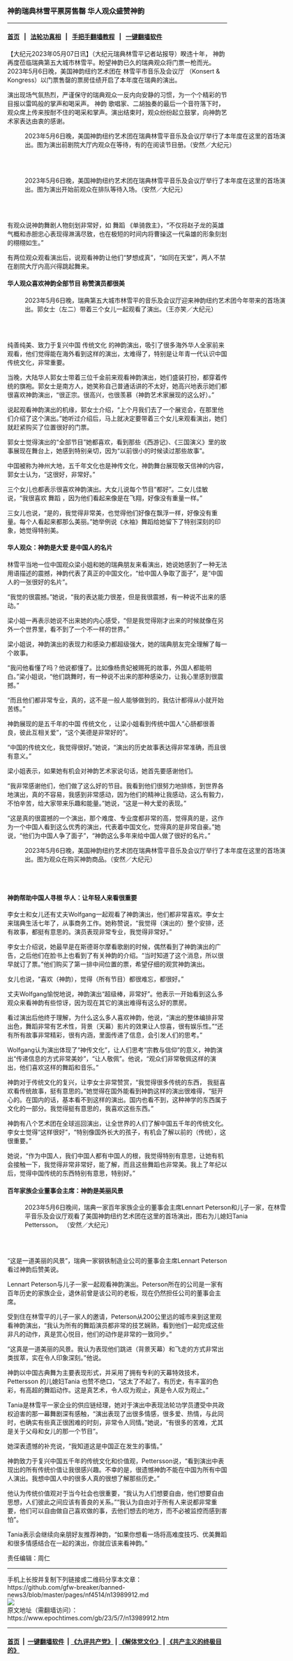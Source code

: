 ### 神韵瑞典林雪平票房售罄 华人观众盛赞神韵
------------------------

#### [首页](https://github.com/gfw-breaker/banned-news3/blob/master/README.md) &nbsp;&nbsp;|&nbsp;&nbsp; [法轮功真相](https://github.com/begood0513/basic/blob/master/README.md)  &nbsp;&nbsp;|&nbsp;&nbsp; [手把手翻墙教程](https://github.com/gfw-breaker/guides/wiki)  &nbsp;&nbsp;|&nbsp;&nbsp; [一键翻墙软件](https://github.com/gfw-breaker/nogfw/blob/master/README.md)  



<div><p>
 【大纪元2023年05月07日讯】（大纪元瑞典林雪平记者站报导）睽违十年，
 <ok href="https://www.epochtimes.com/gb/tag/%E7%A5%9E%E9%9F%B5.html">
  神韵
 </ok>
 再度莅临瑞典第五大城市林雪平。盼望神韵已久的瑞典观众将门票一枪而光。2023年5月6日晚，美国神韵纽约艺术团在
 <ok href="https://www.epochtimes.com/gb/tag/%E6%9E%97%E9%9B%AA%E5%B9%B3%E5%B8%82%E9%9F%B3%E4%B9%90%E5%8F%8A%E4%BC%9A%E8%AE%AE%E5%8E%85.html">
  林雪平市音乐及会议厅
 </ok>
 （Konsert &amp; Kongress）以门票售罄的票房佳绩开启了本年度在瑞典的演出。
</p>
<p>
 演出现场气氛热烈，严谨保守的瑞典观众一反内向安静的习惯，为一个个精彩的节目报以雷鸣般的掌声和喝采声。
 <ok href="https://www.epochtimes.com/gb/tag/%E7%A5%9E%E9%9F%B5.html">
  神韵
 </ok>
 歌唱家、二胡独奏的最后一个音符落下时，观众席上传来按耐不住的喝采和掌声。演出结束时，观众纷纷起立鼓掌，向神韵艺术家表达由衷的感谢。
</p>
<figure aria-describedby="caption-attachment-13989921" class="wp-caption aligncenter" id="attachment_13989921" style="width: 600px">
 <ok href="https://i.epochtimes.com/assets/uploads/2023/05/id13989921-230506175919100101.jpg" target="_blank">
  <img alt="" class="size-large wp-image-13989921" src="https://i.epochtimes.com/assets/uploads/2023/05/id13989921-230506175919100101-600x400.jpg" title=""/>
 </ok>
 <br/><figcaption class="wp-caption-text" id="caption-attachment-13989921">
  2023年5月6日晚，美国神韵纽约艺术团在瑞典林雪平音乐及会议厅举行了本年度在这里的首场演出。图为演出前剧院大厅内观众在等待，有的在阅读节目册。（安然／大纪元）
 </figcaption><br/>
</figure><br/>
<figure aria-describedby="caption-attachment-13989924" class="wp-caption aligncenter" id="attachment_13989924" style="width: 600px">
 <ok href="https://i.epochtimes.com/assets/uploads/2023/05/id13989924-230506173316100101.jpg" target="_blank">
  <img alt="" class="size-large wp-image-13989924" src="https://i.epochtimes.com/assets/uploads/2023/05/id13989924-230506173316100101-600x400.jpg" title=""/>
 </ok>
 <br/><figcaption class="wp-caption-text" id="caption-attachment-13989924">
  2023年5月6日晚，美国神韵纽约艺术团在瑞典林雪平音乐及会议厅举行了本年度在这里的首场演出。图为演出开始前观众在排队等待入场。（安然／大纪元）
 </figcaption><br/>
</figure><br/>
<p>
 有观众说神韵舞剧人物刻划非常好，如
 <ok href="https://www.epochtimes.com/gb/tag/%E8%88%9E%E8%B9%88.html">
  舞蹈
 </ok>
 《单骑救主》，“不仅将赵子龙的英雄气概和赤胆忠心表现得淋漓尽致，也在极短的时间内将曹操这一代枭雄的形象刻划的栩栩如生。”
</p>
<p>
 有两位观众观看演出后，说观看神韵让他们“梦想成真”，“如同在天堂”，两人不禁在剧院大厅内高兴得跳起舞来。
</p>
<h4>
 华人观众喜欢神韵全部节目 称赞演员都很美
</h4>
<figure aria-describedby="caption-attachment-13989928" class="wp-caption aligncenter" id="attachment_13989928" style="width: 600px">
 <ok href="https://i.epochtimes.com/assets/uploads/2023/05/id13989928-230506172204100101.jpg" target="_blank">
  <img alt="" class="size-large wp-image-13989928" src="https://i.epochtimes.com/assets/uploads/2023/05/id13989928-230506172204100101-600x400.jpg" title=""/>
 </ok>
 <br/><figcaption class="wp-caption-text" id="caption-attachment-13989928">
  2023年5月6日晚，瑞典第五大城市林雪平的音乐及会议厅迎来神韵纽约艺术团今年带来的首场演出。郭女士（左二）带着三个女儿一起观看了演出。（王亦笑／大纪元）
 </figcaption><br/>
</figure><br/>
<p>
 纯善纯美、致力于复兴中国
 <ok href="https://www.epochtimes.com/gb/tag/%E4%BC%A0%E7%BB%9F%E6%96%87%E5%8C%96.html">
  传统文化
 </ok>
 的神韵演出，吸引了很多海外华人全家前来观看，他们觉得能在海外看到这样的演出，太难得了，特别是让年青一代认识中国传统文化，非常重要。
</p>
<p>
 当晚，大陆华人郭女士带着三位千金前来观看神韵演出，她们盛装打扮，都穿着传统的旗袍。郭女士是南方人，她笑称自己普通话讲的不太好，她高兴地表示她们都很喜欢神韵演出，“很正宗。很高兴，也很羡慕（神韵艺术家展现的这么好）。”
</p>
<p>
 说起观看神韵演出的机缘，郭女士介绍，“上个月我们去了一个展览会，在那里他们介绍了这个演出。”她听过介绍后，马上就决定要带着三个女儿来观看演出，她们就赶紧购买了位置很好的门票。
</p>
<p>
 郭女士觉得演出的“全部节目”她都喜欢，看到那些《西游记》、《三国演义》里的故事展现在舞台上，她感到特别亲切，因为“以前很小的时候读过那些故事”。
</p>
<p>
 中国被称为神州大地，五千年文化也是神传文化，神韵舞台展现敬天信神的内容，郭女士认为，“这很好，非常好。”
</p>
<p>
 三个女儿也都表示很喜欢神韵演出。大女儿说每个节目“都好”。二女儿佳敏说，“我很喜欢
 <ok href="https://www.epochtimes.com/gb/tag/%E8%88%9E%E8%B9%88.html">
  舞蹈
 </ok>
 ，因为他们看起来像是在飞翔，好像没有重量一样。”
</p>
<p>
 三女儿也说，“是的，我觉得非常美，也觉得他们好像在飘浮一样，好像没有重量。每个人看起来都那么美丽。”她举例说《水袖》舞蹈给她留下了特别深刻的印象，她觉得特别美。
</p>
<h4>
 华人观众：神韵是大爱 是中国人的名片
</h4>
<p>
 林雪平当地一位中国观众梁小姐和她的瑞典朋友来看演出，她说她感到了一种无法用语描述的震撼，神韵代表了真正的中国文化，“给中国人争取了面子”，是“中国人的一张很好的名片”。
</p>
<p>
 “我觉的很震撼。”她说，“我的表达能力很差，但是我很震撼，有一种说不出来的感动。”
</p>
<p>
 梁小姐一再表示她说不出来她的内心感受，“但是我觉得刚才出来的时候就像在另外一个世界里，看不到了一个不一样的世界。”
</p>
<p>
 梁小姐说，神韵演出的表现力和感染力都超级强大，她的瑞典朋友完全理解了每一个故事。
</p>
<p>
 “我问他看懂了吗？他说都懂了。比如像杨贵妃被赐死的故事，外国人都能明白。”梁小姐说，“他们跳舞时，有一种说不出来的那种感染力，让我心里感到很震撼。”
</p>
<p>
 “而且他们都非常专业，真的，这不是一般人能够做到的，我估计都得从小就开始苦练。”
</p>
<p>
 神韵展现的是五千年的中国
 <ok href="https://www.epochtimes.com/gb/tag/%E4%BC%A0%E7%BB%9F%E6%96%87%E5%8C%96.html">
  传统文化
 </ok>
 ，让梁小姐看到传统中国人“心肠都很善良，彼此互相关爱”，“这个美德是非常好的”。
</p>
<p>
 “中国的传统文化，我觉得很好。”她说，“演出的历史故事表达得非常准确，而且很有意义。”
</p>
<p>
 梁小姐表示，如果她有机会对神韵艺术家说句话，她首先要感谢他们。
</p>
<p>
 “我非常感谢他们，他们做了这么好的节目。我看到他们很努力地排练，到世界各地演出，真的不容易，我感到非常感动，因为他们的精神让我感动，这么有毅力，不怕辛苦，给大家带来乐趣和能量。”她说，“这是一种大爱的表现。”
</p>
<p>
 “这是真的很震撼的一个演出，那个难度、专业度都非常的高，觉得真的是，这作为一个中国人看到这么优秀的演出，代表着中国文化，觉得真的是非常自豪。”她说，“他们为中国人争了面子”，“神韵这么多年来给中国人做了很好的名片。”
</p>
<figure aria-describedby="caption-attachment-13989930" class="wp-caption aligncenter" id="attachment_13989930" style="width: 600px">
 <ok href="https://i.epochtimes.com/assets/uploads/2023/05/id13989930-230506175916100101.jpg" target="_blank">
  <img alt="" class="size-large wp-image-13989930" src="https://i.epochtimes.com/assets/uploads/2023/05/id13989930-230506175916100101-600x400.jpg" title=""/>
 </ok>
 <br/><figcaption class="wp-caption-text" id="caption-attachment-13989930">
  2023年5月6日晚，美国神韵纽约艺术团在瑞典林雪平音乐及会议厅举行了本年度在这里的首场演出。图为观众在购买神韵商品。（安然／大纪元）
 </figcaption><br/>
</figure><br/>
<h4>
 神韵帮助中国人寻根 华人：让年轻人来看很重要
</h4>
<p>
 李女士和女儿还有丈夫Wolfgang一起观看了神韵演出，他们都非常喜欢。李女士来瑞典生活七年了，从事商务工作。她称赞说，“我觉得（演出的）整个安排，还有故事，都挺有意思的。演员表现非常专业，我觉得非常好。”
</p>
<p>
 李女士介绍说，她最早是在斯德哥尔摩看歌剧的时候，偶然看到了神韵演出的广告，之后他们在脸书上也看到了有关神韵的介绍。“当时知道了这个消息，所以很早就订了票。”他们购买了第一排中间位置的票，希望仔细的观赏神韵演出。
</p>
<p>
 女儿也说，“喜欢（神韵），觉得（所有节目）都很难忘，都很好。”
</p>
<p>
 丈夫Wolfgang愉悦地说，神韵演出“超级棒，非常好”。他表示一开始看到这么多观众来看神韵有些惊讶，因为现在其它的演出难得有这么好的票房。
</p>
<p>
 看过演出后他终于理解，为什么这么多人喜欢神韵，他说，“演出的整体编排非常出色，舞蹈非常有艺术性，背景（天幕）影片的效果让人惊喜，很有娱乐性。”“还有所有故事非常精彩，很有内涵，里面传递了信息，会引发人们的思考。”
</p>
<p>
 Wolfgang认为演出体现了“神传文化”，让人们思考“宗教与信仰”的意义，神韵演出“传递信息的方式非常美妙”，“让人敬佩”。他说，“观众们非常敬佩这样的演出，他们喜欢这样的舞蹈和音乐。”
</p>
<p>
 神韵对于传统文化的复兴，让李女士非常赞赏，“我觉得很多传统的东西， 我挺喜欢看传统故事，挺有意思的。”她觉得在国外能看到神韵这样的演出很难得，“挺开心的。在国内的话，基本看不到这样的演出。国内也看不到，这种神学的东西属于文化的一部分。我觉得挺有意思的，我喜欢这些东西。”
</p>
<p>
 神韵有八个艺术团在全球巡回演出，让全世界的人们了解中国五千年的传统文化。李女士觉得“这样很好”，“特别像国外长大的孩子，有机会了解以前的（传统），这很重要。”
</p>
<p>
 她说，“作为中国人，我们中国人都有中国人的根，我觉得特别有意思，让她有机会接触一下，我觉得非常非常好，能了解，而且这些舞蹈也非常美。我上了年纪以后，觉得中国传统的东西特别有意思，特别好。”
</p>
<h4>
 百年家族企业董事会主席：神韵是美丽风景
</h4>
<figure aria-describedby="caption-attachment-13989932" class="wp-caption aligncenter" id="attachment_13989932" style="width: 600px">
 <ok href="https://i.epochtimes.com/assets/uploads/2023/05/id13989932-230506172148100101.jpg" target="_blank">
  <img alt="" class="size-large wp-image-13989932" src="https://i.epochtimes.com/assets/uploads/2023/05/id13989932-230506172148100101-600x400.jpg" title=""/>
 </ok>
 <br/><figcaption class="wp-caption-text" id="caption-attachment-13989932">
  2023年5月6日晚间，瑞典一家百年家族企业的董事会主席Lennart Peterson和儿子一家，在林雪平音乐及会议厅观看了美国神韵纽约艺术团在这里的首场演出，图右为儿媳妇Tania Pettersson。 （安然／大纪元）
 </figcaption><br/>
</figure><br/>
<p>
 “这是一道美丽的风景”，瑞典一家钢铁制造业公司的董事会主席Lennart Peterson看过神韵后赞美说。
</p>
<p>
 Lennart Peterson与儿子一家一起观看神韵演出。Peterson所在的公司是一家有百年历史的家族企业，退休前曾是该公司的老板，现在仍然担任公司的董事会主席。
</p>
<p>
 受到住在林雪平的儿子一家人的邀请，Peterson从200公里远的城市来到这里观看神韵演出，“我认为所有的舞蹈演员都非常的技艺娴熟，看到他们一起完成这些非凡的动作，真是赏心悦目，他们的动作是非常的一致同步。”
</p>
<p>
 “这真是一道美丽的风景。我认为表现他们跳进（背景天幕）和飞走的方式非常出类拔萃，实在令人印象深刻。”他说。
</p>
<p>
 神韵以中国古典舞为主要表现形式，并采用了拥有专利的天幕特效技术，Pettersson 的儿媳妇Tania 也赞不绝口，“这太了不起了。有历史，有丰富的色彩，有高超的舞蹈动作。这是真艺术，令人叹为观止，真是令人叹为观止。”
</p>
<p>
 Tania是林雪平一家企业的供应链经理，她对于演出中表现法轮功学员遭受中共政权迫害的那一幕舞剧深有感触，“演出表现了出很多情感，很多爱、热情，与此同时，也确实有些真正很困难的时刻，非常令人同情。”她说，“有很多的苦难，尤其是关于父母和女儿的那一个节目”。
</p>
<p>
 她深表遗憾的补充说，“我知道这是中国正在发生的事情。”
</p>
<p>
 神韵致力于复兴中国五千年的传统文化和价值观，Pettersson说，“看到演出中表现出的所有传统价值让我很感兴趣。不幸的是，很遗憾神韵不能在中国为所有中国人演出。我想中国人中的很多人真的很想了解那些历史。”
</p>
<p>
 他认为传统价值观对于当今社会也很重要，“我认为人们想要自由，他们想要自由思想，人们彼此之间应该有善良的关系。”“我认为自由对于所有人来说都非常重要，他们可以自由做自己喜欢做的事，去他们想去的地方，而不必被监控而感到害怕”。
</p>
<p>
 Tania表示会继续向亲朋好友推荐神韵，“如果你想看一场将高难度技巧、优美舞蹈和很多情感结合在一起的演出，你就应该来看神韵。”
</p>
<p>
 责任编辑：周仁
</p>
</div>
<hr/>
手机上长按并复制下列链接或二维码分享本文章：<br/>
https://github.com/gfw-breaker/banned-news3/blob/master/pages/nf4514/n13989912.md <br/>
<a href='https://github.com/gfw-breaker/banned-news3/blob/master/pages/nf4514/n13989912.md'><img src='https://github.com/gfw-breaker/banned-news3/blob/master/pages/nf4514/n13989912.md.png'/></a> <br/>
原文地址（需翻墙访问）：https://www.epochtimes.com/gb/23/5/7/n13989912.htm


------------------------
#### [首页](https://github.com/gfw-breaker/banned-news3/blob/master/README.md) &nbsp;|&nbsp; [一键翻墙软件](https://github.com/gfw-breaker/nogfw/blob/master/README.md) &nbsp;| [《九评共产党》](https://github.com/gfw-breaker/9ping.md/blob/master/README.md#九评之一评共产党是什么) | [《解体党文化》](https://github.com/gfw-breaker/jtdwh.md/blob/master/README.md) | [《共产主义的终极目的》](https://github.com/gfw-breaker/gczydzjmd.md/blob/master/README.md)


<img src='http://gfw-breaker.win/banned-news3/pages/nf4514/n13989912.md' width='0px' height='0px'/>